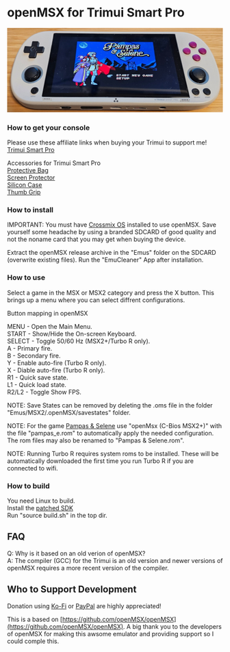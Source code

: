 # openMSX for Trimui Smart Pro

<img height="50%" src="images/trimui_smart_pro.jpg"> 

### How to get your console
Please use these affiliate links when buying your Trimui to support me!  
[Trimui Smart Pro](https://s.click.aliexpress.com/e/_DC7NNMZ)

Accessories for Trimui Smart Pro  
[Protective Bag](https://s.click.aliexpress.com/e/_DnKA17f)  
[Screen Protector](https://s.click.aliexpress.com/e/_DCqp3jf)  
[Silicon Case](https://s.click.aliexpress.com/e/_Dk2vuOp)  
[Thumb Grip](https://s.click.aliexpress.com/e/_Dm0gxmz)


### How to install
IMPORTANT: You must have [Crossmix OS](https://github.com/cizia64/CrossMix-OS) installed to use openMSX. Save yourself some headache by using a branded SDCARD of good quality and not the noname card that you may get when buying the device.

Extract the openMSX release archive in the "Emus" folder on the SDCARD (overwrite existing files). Run the "EmuCleaner" App after installation.

### How to use
Select a game in the MSX or MSX2 category and press the X button. This brings up a menu where you can select diffrent configurations.

Button mapping in openMSX

MENU - Open the Main Menu.  
START - Show/Hide the On-screen Keyboard.  
SELECT - Toggle 50/60 Hz (MSX2+/Turbo R only).  
A - Primary fire.  
B - Secondary fire.  
Y - Enable auto-fire (Turbo R only).  
X - Diable auto-fire (Turbo R only).  
R1 - Quick save state.  
L1 - Quick load state.  
R2/L2 - Toggle Show FPS.

NOTE: Save States can be removed by deleting the .oms file in the folder "Emus/MSX2/.openMSX/savestates" folder.

NOTE: For the game [Pampas & Selene](https://www.unepicfran.com/en/msx_pampas.html) use "openMsx (C-Bios MSX2+)" with the file "pampas_e.rom" to automatically apply the needed configuration. The rom files may also be renamed to "Pampas & Selene.rom".

NOTE: Running Turbo R requires system roms to be installed. These will be automatically downloaded the first time you run Turbo R if you are connected to wifi.

### How to build
You need Linux to build.  
Install the [patched SDK](https://github.com/pthalin/SDK_Trimui_Smart_Pro)  
Run "source build.sh" in the top dir.

## FAQ
Q: Why is it based on an old verion of openMSX?  
A: The compiler (GCC) for the Trimui is an old version and newer versions of openMSX requires a more recent version of the compiler.

## Who to Support Development 
Donation using [Ko-Fi](https://ko-fi.com/patriksretrotech) or [PayPal](https://www.paypal.com/donate/?business=UCTJFD6L7UYFL&no_recurring=0&item_name=Please+support+me%21&currency_code=SEK) are highly appreciated!

This is a based on [https://github.com/openMSX/openMSX](https://github.com/openMSX/openMSX).
A big thank you to the developers of openMSX for making this awsome emulator and providing support so I could comple this. 
